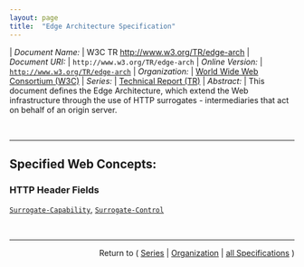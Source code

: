 ```yaml
---
layout: page
title:  "Edge Architecture Specification"
---
```


| *Document Name:* | W3C TR http://www.w3.org/TR/edge-arch
| *Document URI:* | `http://www.w3.org/TR/edge-arch`
| *Online Version:* | [`http://www.w3.org/TR/edge-arch`](http://www.w3.org/TR/edge-arch)
| *Organization:* | [World Wide Web Consortium (W3C)](..  "List of specification series by this organization")
| *Series:* | [Technical Report (TR)](.  "List of specifications in this series")
| *Abstract:* | This document defines the Edge Architecture, which extend the Web infrastructure through the use of HTTP surrogates - intermediaries that act on behalf of an origin server.

<br/>
<hr/>

## Specified Web Concepts:

### HTTP Header Fields

[`Surrogate-Capability`](/concepts/http-header/Surrogate-Capability "The Surrogate-Capabilities request header allows surrogates to advertise their capabilities with capability tokens. Capability tokens indicate sets of operations (e.g., caching, processing) that a surrogate is willing to perform. They follow the form of product tokens in HTTP."), [`Surrogate-Control`](/concepts/http-header/Surrogate-Control "The Surrogate-Control response header allows origin servers to dictate how surrogates should handle response entities, with control directives. Currently defined directives control processing and cache behavior.")



<br/>
<hr/>

<p style="text-align: right">Return to ( <a href="./">Series</a> | <a href="../">Organization</a> | <a href="../../">all Specifications</a> )</p>